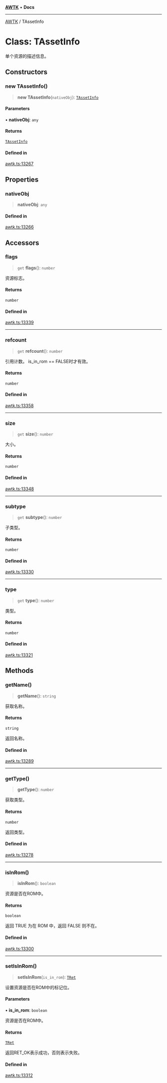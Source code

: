 [**AWTK**](../README.md) • **Docs**

***

[AWTK](../globals.md) / TAssetInfo

# Class: TAssetInfo

单个资源的描述信息。

## Constructors

### new TAssetInfo()

> **new TAssetInfo**(`nativeObj`): [`TAssetInfo`](TAssetInfo.md)

#### Parameters

• **nativeObj**: `any`

#### Returns

[`TAssetInfo`](TAssetInfo.md)

#### Defined in

[awtk.ts:13267](https://github.com/zlgopen/awtk-binding/blob/f59cb588237dd9223284af0eed269ac285d66f8b/tools/code_gen/js/output/awtk.ts#L13267)

## Properties

### nativeObj

> **nativeObj**: `any`

#### Defined in

[awtk.ts:13266](https://github.com/zlgopen/awtk-binding/blob/f59cb588237dd9223284af0eed269ac285d66f8b/tools/code_gen/js/output/awtk.ts#L13266)

## Accessors

### flags

> `get` **flags**(): `number`

资源标志。

#### Returns

`number`

#### Defined in

[awtk.ts:13339](https://github.com/zlgopen/awtk-binding/blob/f59cb588237dd9223284af0eed269ac285d66f8b/tools/code_gen/js/output/awtk.ts#L13339)

***

### refcount

> `get` **refcount**(): `number`

引用计数。
is\_in\_rom == FALSE时才有效。

#### Returns

`number`

#### Defined in

[awtk.ts:13358](https://github.com/zlgopen/awtk-binding/blob/f59cb588237dd9223284af0eed269ac285d66f8b/tools/code_gen/js/output/awtk.ts#L13358)

***

### size

> `get` **size**(): `number`

大小。

#### Returns

`number`

#### Defined in

[awtk.ts:13348](https://github.com/zlgopen/awtk-binding/blob/f59cb588237dd9223284af0eed269ac285d66f8b/tools/code_gen/js/output/awtk.ts#L13348)

***

### subtype

> `get` **subtype**(): `number`

子类型。

#### Returns

`number`

#### Defined in

[awtk.ts:13330](https://github.com/zlgopen/awtk-binding/blob/f59cb588237dd9223284af0eed269ac285d66f8b/tools/code_gen/js/output/awtk.ts#L13330)

***

### type

> `get` **type**(): `number`

类型。

#### Returns

`number`

#### Defined in

[awtk.ts:13321](https://github.com/zlgopen/awtk-binding/blob/f59cb588237dd9223284af0eed269ac285d66f8b/tools/code_gen/js/output/awtk.ts#L13321)

## Methods

### getName()

> **getName**(): `string`

获取名称。

#### Returns

`string`

返回名称。

#### Defined in

[awtk.ts:13289](https://github.com/zlgopen/awtk-binding/blob/f59cb588237dd9223284af0eed269ac285d66f8b/tools/code_gen/js/output/awtk.ts#L13289)

***

### getType()

> **getType**(): `number`

获取类型。

#### Returns

`number`

返回类型。

#### Defined in

[awtk.ts:13278](https://github.com/zlgopen/awtk-binding/blob/f59cb588237dd9223284af0eed269ac285d66f8b/tools/code_gen/js/output/awtk.ts#L13278)

***

### isInRom()

> **isInRom**(): `boolean`

资源是否在ROM中。

#### Returns

`boolean`

返回 TRUE 为在 ROM 中，返回 FALSE 则不在。

#### Defined in

[awtk.ts:13300](https://github.com/zlgopen/awtk-binding/blob/f59cb588237dd9223284af0eed269ac285d66f8b/tools/code_gen/js/output/awtk.ts#L13300)

***

### setIsInRom()

> **setIsInRom**(`is_in_rom`): [`TRet`](../enumerations/TRet.md)

设置资源是否在ROM中的标记位。

#### Parameters

• **is\_in\_rom**: `boolean`

资源是否在ROM中。

#### Returns

[`TRet`](../enumerations/TRet.md)

返回RET_OK表示成功，否则表示失败。

#### Defined in

[awtk.ts:13312](https://github.com/zlgopen/awtk-binding/blob/f59cb588237dd9223284af0eed269ac285d66f8b/tools/code_gen/js/output/awtk.ts#L13312)
